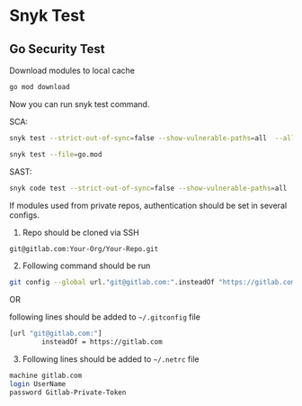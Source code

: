 # Snyk Test
## Go Security Test
Download modules to local cache
```sh
go mod download
```
Now you can run snyk test command.

SCA:
```sh
snyk test --strict-out-of-sync=false --show-vulnerable-paths=all  --all-projects
```
```sh
snyk test --file=go.mod
```

SAST:
```sh
snyk code test --strict-out-of-sync=false --show-vulnerable-paths=all  --all-projects
```
If modules used from private repos, authentication should be set in several configs.
1. Repo should be cloned via SSH
```sh
git@gitlab.com:Your-Org/Your-Repo.git
```
2. Following command should be run
```sh
git config --global url."git@gitlab.com:".insteadOf "https://gitlab.com/"
```
OR

following lines should be added to `~/.gitconfig` file
```sh
[url "git@gitlab.com:"]
        insteadOf = https://gitlab.com
```
3. Following lines should be added to `~/.netrc` file
```sh
machine gitlab.com
login UserName
password Gitlab-Private-Token
```
